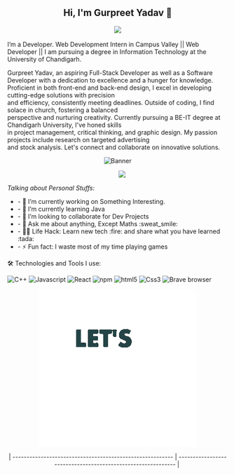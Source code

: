 <h2 align="center">Hi, I'm Gurpreet Yadav 👋</h2>

<p align="center">
  <a align="center" href="https://github.com/DenverCoder1/readme-typing-svg">
    <img src="https://readme-typing-svg.herokuapp.com?&font=IBM+Plex+Sans&color=F72EE2&size=25&lines=Welcome+to+my+GitHub+Profile!;I'm+a+MERN+Stack+developer;" />
  </a>
</p>

<p>
I’m a Developer.  
Web Development Intern in Campus Valley || Web Developer ||  
I am pursuing a degree in Information Technology at the University of Chandigarh.

Gurpreet Yadav, an aspiring Full-Stack Developer as well as a Software Developer with a dedication to excellence and a hunger for knowledge.  
Proficient in both front-end and back-end design, I excel in developing cutting-edge solutions with precision  
and efficiency, consistently meeting deadlines. Outside of coding, I find solace in church, fostering a balanced  
perspective and nurturing creativity. Currently pursuing a BE-IT degree at Chandigarh University, I've honed skills  
in project management, critical thinking, and graphic design. My passion projects include research on targeted advertising  
and stock analysis. Let's connect and collaborate on innovative solutions.  
</p>

<p align="center">
  <img src="https://user-images.githubusercontent.com/61057666/169029838-74df663d-2e62-4d77-bdff-b43f7d63f00f.png" alt="Banner" />
</p>

<img align="right" src="https://media.giphy.com/media/M9gbBd9nbDrOTu1Mqx/giphy.gif" width="250"/>

<br>

  
*Talking about Personal Stuffs:*
<ul>
  <li>- 🔭 I’m currently working on Something Interesting.</li>
  <li>- 🌱 I’m currently learning Java</li>
  <li>- 👯 I’m looking to collaborate for Dev Projects</li>
  <li>- 💬 Ask me about anything, Except Maths :sweat_smile:</li>
  <li>- 👨‍💻 Life Hack: Learn new tech :fire: and share what you have learned :tada:</li>
  <li>- ⚡ Fun fact: I waste most of my time playing games</li>
</ul>

🛠 Technologies and Tools I use:

<p>
<img alt="C++" src="https://img.shields.io/badge/C%2B%2B-00599C?style=for-the-badge&logo=c%2B%2B&logoColor=white" height="25px"/>
<img alt="Javascript" src="https://img.shields.io/badge/JavaScript-323330?style=for-the-badge&logo=javascript&logoColor=F7DF1E"  height="25px"/>
<img alt="React" src="https://img.shields.io/badge/React-20232A?style=for-the-badge&logo=react&logoColor=61DAFB" height="25px"/>
<img alt="npm" src="https://img.shields.io/badge/NPM-%23000000.svg?style=for-the-badge&logo=npm&logoColor=white" height="25px"/>
<img alt="html5" src="https://img.shields.io/badge/HTML5-E34F26?style=for-the-badge&logo=html5&logoColor=white" height="25px"/>
<img alt="Css3" src="https://img.shields.io/badge/CSS3-1572B6?style=for-the-badge&logo=css3&logoColor=white" height="25px"/>
<img alt="Brave browser" src="https://img.shields.io/badge/-Brave_Browser-FB542B?style=flat-square&logo=brave&logoColor=white" height="25px"/>
</p>

<p align="center">
  <img align="center" src="https://github.com/rajnishkumar20/image-hosting/blob/main/lets%20code.gif?raw=true">
</p>

<p align="center"> | --------------------------------------------------------- | ------------------------------------------------------------ | </p>
